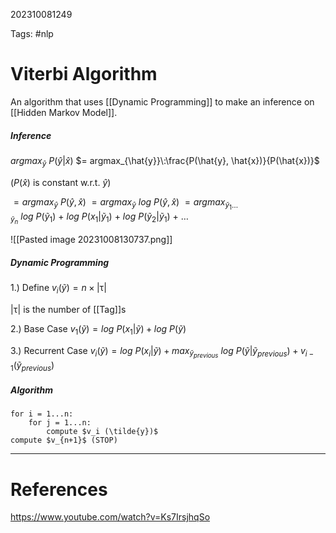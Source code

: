 202310081249

Tags: #nlp

# Viterbi Algorithm

An algorithm that uses [[Dynamic Programming]] to make an inference on [[Hidden Markov Model]].

##### Inference 
$argmax_\hat{y}\:P(\hat{y}|\hat{x})$
$= argmax_{\hat{y}}\:\frac{P(\hat{y}, \hat{x})}{P(\hat{x})}$

($P(\hat{x})$ is constant w.r.t. $\hat{y}$)

$= argmax_{\hat{y}}\:P(\hat{y}, \hat{x})$
$= argmax_{\hat{y}}\:log\:P(\hat{y}, \hat{x})$
$= argmax_{\tilde{y}_1\dots\tilde{y}_n}\:log\:{P(\tilde{y}_1)}\:+\:log\:P(x_1|\tilde{y}_1)\:+\:log\:P(\tilde{y}_2|\tilde{y}_1)\:+\:\dots$

![[Pasted image 20231008130737.png]]

##### Dynamic Programming
1.) Define
$v_i(\tilde{y}) = n \times |\uptau|$

$|\uptau|$ is the number of [[Tag]]s

2.) Base Case
$v_1 (\tilde{y}) = log\:P(x_1|\tilde{y}) + log\:P(\tilde{y})$

3.) Recurrent Case
$v_i(\tilde{y}) = log\:P(x_i|\tilde{y}) + max_{\tilde{y}_{previous}}\: log\:P(\tilde{y}|\tilde{y}_{previous}) + v_{i-1}(\tilde{y}_{previous})$

##### Algorithm
```
for i = 1...n:
	for j = 1...n:
		compute $v_i (\tilde{y})$
compute $v_{n+1}$ (STOP)
```


---
# References
https://www.youtube.com/watch?v=Ks7IrsjhqSo